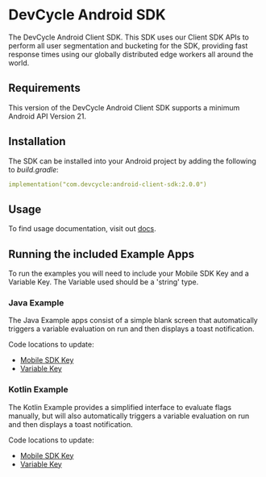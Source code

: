 # DevCycle Android SDK

The DevCycle Android Client SDK. This SDK uses our Client SDK APIs to perform all user segmentation
and bucketing for the SDK, providing fast response times using our globally distributed edge workers
all around the world.

## Requirements

This version of the DevCycle Android Client SDK supports a minimum Android API Version 21.

## Installation

The SDK can be installed into your Android project by adding the following to _build.gradle_:

```yaml
implementation("com.devcycle:android-client-sdk:2.0.0")
```

## Usage

To find usage documentation, visit out [docs](https://docs.devcycle.com/docs/sdk/client-side-sdks/android#usage).

## Running the included Example Apps

To run the examples you will need to include your Mobile SDK Key and a Variable Key. The Variable
used should be a 'string' type.

### Java Example

The Java Example apps consist of a simple blank screen that automatically triggers a variable evaluation
on run and then displays a toast notification.

Code locations to update:

- [Mobile SDK Key](https://github.com/DevCycleHQ/android-client-sdk/blob/main/java-example/src/main/java/com/devcycle/javaexample/JavaApplication.java#L33)
- [Variable Key](https://github.com/DevCycleHQ/android-client-sdk/blob/main/java-example/src/main/java/com/devcycle/javaexample/JavaApplication.java#L38)

### Kotlin Example

The Kotlin Example provides a simplified interface to evaluate flags manually, but will also
automatically triggers a variable evaluation on run and then displays a toast notification.

Code locations to update:

- [Mobile SDK Key](https://github.com/DevCycleHQ/android-client-sdk/blob/main/kotlin-example/src/main/java/com/devcycle/example/KotlinApplication.kt#L27)
- [Variable Key](https://github.com/DevCycleHQ/android-client-sdk/blob/main/kotlin-example/src/main/java/com/devcycle/example/KotlinApplication.kt#L33)
